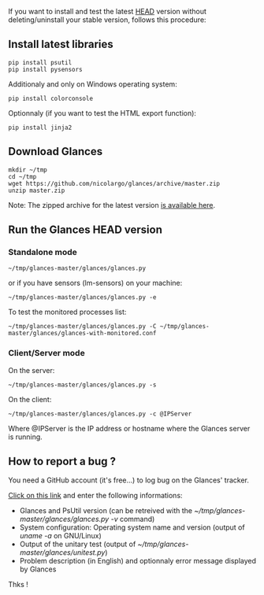 If you want to install and test the latest [HEAD](https://github.com/nicolargo/glances) version without deleting/uninstall your stable version, follows this procedure:

## Install latest libraries

    pip install psutil
    pip install pysensors

Additionaly and only on Windows operating system:

    pip install colorconsole

Optionnaly (if you want to test the HTML export function):

    pip install jinja2

## Download Glances

    mkdir ~/tmp
    cd ~/tmp
    wget https://github.com/nicolargo/glances/archive/master.zip
    unzip master.zip

Note: The zipped archive for the latest version [is available here](https://github.com/nicolargo/glances/archive/master.zip).

## Run the Glances HEAD version

### Standalone mode

    ~/tmp/glances-master/glances/glances.py

or if you have sensors (lm-sensors) on your machine:

    ~/tmp/glances-master/glances/glances.py -e

To test the monitored processes list:

    ~/tmp/glances-master/glances/glances.py -C ~/tmp/glances-master/glances/glances-with-monitored.conf

### Client/Server mode

On the server:

    ~/tmp/glances-master/glances/glances.py -s

On the client:

    ~/tmp/glances-master/glances/glances.py -c @IPServer

Where @IPServer is the IP address or hostname where the Glances server is running.

## How to report a bug ?

You need a GitHub account (it's free...) to log bug on the Glances' tracker.

[Click on this link](https://github.com/nicolargo/glances/issues/new) and enter the following informations:

* Glances and PsUtil version (can be retreived with the _~/tmp/glances-master/glances/glances.py -v_ command)
* System configuration: Operating system name and version (output of _uname -a_ on GNU/Linux)
* Output of the unitary test (output of _~/tmp/glances-master/glances/unitest.py_)
* Problem description (in English) and optionnaly error message displayed by Glances

Thks !